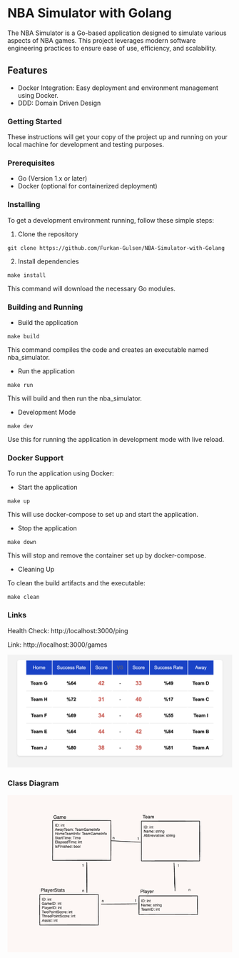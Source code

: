 # NBA Simulator with Golang

The NBA Simulator is a Go-based application designed to simulate various aspects of NBA games. This project leverages modern software engineering practices to ensure ease of use, efficiency, and scalability.

## Features

- Docker Integration: Easy deployment and environment management using Docker.
- DDD: Domain Driven Design

### Getting Started

These instructions will get your copy of the project up and running on your local machine for development and testing purposes.

### Prerequisites

- Go (Version 1.x or later)
- Docker (optional for containerized deployment)

### Installing

To get a development environment running, follow these simple steps:

1. Clone the repository

```
git clone https://github.com/Furkan-Gulsen/NBA-Simulator-with-Golang
```

2. Install dependencies

```
make install
```

This command will download the necessary Go modules.

### Building and Running

- Build the application

```
make build
```

This command compiles the code and creates an executable named nba_simulator.

- Run the application

```
make run
```

This will build and then run the nba_simulator.

- Development Mode

```
make dev
```

Use this for running the application in development mode with live reload.

### Docker Support

To run the application using Docker:

- Start the application

```
make up
```

This will use docker-compose to set up and start the application.

- Stop the application

```
make down
```

This will stop and remove the container set up by docker-compose.

- Cleaning Up

To clean the build artifacts and the executable:

```
make clean
```

### Links

Health Check: http://localhost:3000/ping

Link: http://localhost:3000/games

![Example Page](assets/games_page.png)

### Class Diagram

![Class Diagram](assets/class_diagram.png)
